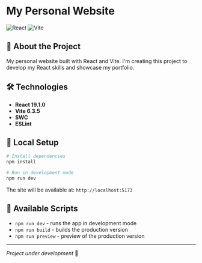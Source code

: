 # My Personal Website

![React](https://img.shields.io/badge/React-19.1.0-blue?logo=react)
![Vite](https://img.shields.io/badge/Vite-6.3.5-purple?logo=vite)

## 📝 About the Project

My personal website built with React and Vite. I'm creating this project to develop my React skills and showcase my portfolio.

## 🛠️ Technologies

- **React 19.1.0**
- **Vite 6.3.5**
- **SWC**
- **ESLint**

## 🚀 Local Setup

```bash
# Install dependencies
npm install

# Run in development mode
npm run dev
```

The site will be available at: `http://localhost:5173`

## 🔧 Available Scripts

- `npm run dev` - runs the app in development mode
- `npm run build` - builds the production version
- `npm run preview` - preview of the production version

---

*Project under development* 🚧
